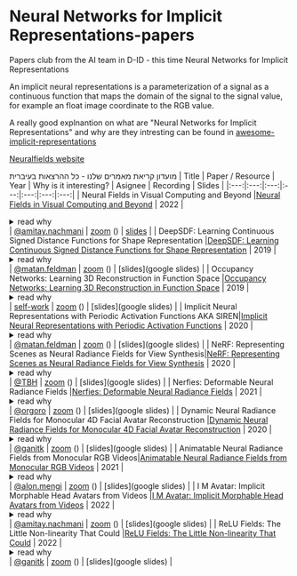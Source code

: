 # Neural Networks for Implicit Representations-papers
Papers club from the AI team in D-ID  - this time Neural Networks for Implicit Representations

An implicit neural representations is a parameterization of a signal as a continuous function that maps the domain of the signal to the signal value, for example an float image coordinate to the RGB value.

A really good explnantion on what are "Neural Networks for Implicit Representations" and why are they intresting can be found in [awesome-implicit-representations](https://github.com/vsitzmann/awesome-implicit-representations)

[Neuralfields website](https://neuralfields.cs.brown.edu/index.html)

מועדון קריאת מאמרים שלנו - כל ההרצאות בעיברית
| Title | Paper / Resource | Year | Why is it interesting? | Asignee | Recording | Slides |
|:---:|:---:|:---:|:---:|:---:|:---:|:---:|
| Neural Fields in Visual Computing and Beyond |[Neural Fields in Visual Computing and Beyond](https://arxiv.org/pdf/2111.11426.pdf) | 2022 | <details><summary>read why</summary>Why and how we can represnt 3d scene using a neural netwrok</details> | [@amitay.nachmani](https://github.com/amitay.nachmani) | [zoom](zoom_link) () | [slides](https://docs.google.com/presentation/d/19m52ynBui7MK11ya6Zltr7II4-0BJCZf6_zwdrXZl0A/edit?usp=sharing) |
| DeepSDF: Learning Continuous Signed Distance Functions for Shape Representation |[DeepSDF: Learning Continuous Signed Distance Functions for Shape Representation](https://arxiv.org/abs/1901.05103) | 2019 | <details><summary>read why</summary>Representing a scene using signed distance functions</details> | [@matan.feldman](https://github.com/matan-feldman) | [zoom](zoom_link) () | [slides](google slides) |
| Occupancy Networks: Learning 3D Reconstruction in Function Space |[Occupancy Networks: Learning 3D Reconstruction in Function Space](https://arxiv.org/abs/1812.03828) | 2019 | <details><summary>read why</summary>Occupancy networks implicitly represent the 3D surface as the continuous decision boundary of a deep neural network classifier</details> | [self-work]() | [zoom](zoom_link) () | [slides](google slides) |
| Implicit Neural Representations with Periodic Activation Functions AKA SIREN|[Implicit Neural Representations with Periodic Activation Functions](https://arxiv.org/abs/2006.09661) | 2020 | <details><summary>read why</summary>Sinusoidal representation networks or SIRENs, are ideally suited for representing complex natural signals and their derivatives</details> | [@matan.feldman](https://github.com/matan-feldman) | [zoom](zoom_link) () | [slides](google slides) |
| NeRF: Representing Scenes as Neural Radiance Fields for View Synthesis|[NeRF: Representing Scenes as Neural Radiance Fields for View Synthesis](https://arxiv.org/abs/2006.09661) | 2020 | <details><summary>read why</summary> The paper that started all the NERF madness</details> | [@TBH](https://github.com/talbenh) | [zoom](zoom_link) () | [slides](google slides) |
| Nerfies: Deformable Neural Radiance Fields |[Nerfies: Deformable Neural Radiance Fields](https://arxiv.org/abs/2011.12948) | 2021 | <details><summary>read why</summary>Photorealistically reconstructing deformable scenes using photos/videos captured casually from mobile phone</details> | [@orgoro](https://github.com/orgoro) | [zoom](zoom_link) () | [slides](google slides) |
| Dynamic Neural Radiance Fields for Monocular 4D Facial Avatar Reconstruction |[Dynamic Neural Radiance Fields for Monocular 4D Facial Avatar Reconstruction](https://arxiv.org/abs/2012.03065) | 2020 | <details><summary>read why</summary> Dynamic neural radiance fields for modeling the appearance and dynamics of a human face</details> | [@ganitk](https://github.com/ganitk) | [zoom](zoom_link) () | [slides](google slides) |
| Animatable Neural Radiance Fields from Monocular RGB Videos|[Animatable Neural Radiance Fields from Monocular RGB Videos](https://arxiv.org/abs/2106.13629) | 2021 | <details><summary>read why</summary>Creating full body avatars using NERF</details> | [@alon.mengi](https://github.com/alon-mengi) | [zoom](zoom_link) () | [slides](google slides) |
| I M Avatar: Implicit Morphable Head Avatars from Videos |[I M Avatar: Implicit Morphable Head Avatars from Videos](https://arxiv.org/abs/2112.07471) | 2022 | <details><summary>read why</summary>Creating an high resolution vavatar only from a cell phone video</details> | [@amitay.nachmani](https://github.com/amitay.nachmani) | [zoom](zoom_link) () | [slides](google slides) |
| ReLU Fields: The Little Non-linearity That Could |[ReLU Fields: The Little Non-linearity That Could](https://arxiv.org/abs/2205.10824) | 2022 | <details><summary>read why</summary>what is the smallest change to grid-based representations that allows for retaining the high fidelity result of MLPs while enabling fast reconstruction and rendering times</details> | [@ganitk](https://github.com/ganitk) | [zoom](zoom_link) () | [slides](google slides) |
